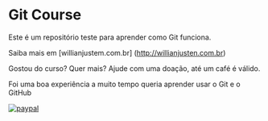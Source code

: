 # Git Course

Este é um repositório teste para aprender como Git funciona.

Saiba mais em [willianjustem.com.br] (http://willianjusten.com.br)

Gostou do curso? Quer mais? Ajude com uma doação, até um café é válido.

Foi uma boa experiência a muito tempo queria aprender usar o Git e o GitHub

[![paypal](https://www.paypalobjects.com/en_US/i/btn/btn_donateCC_LG.gif)](https://www.paypal.com/cgi-bin/webscr?cmd=_s-xclik&hosted_button_id=UTMFZUHX6EUGE)




